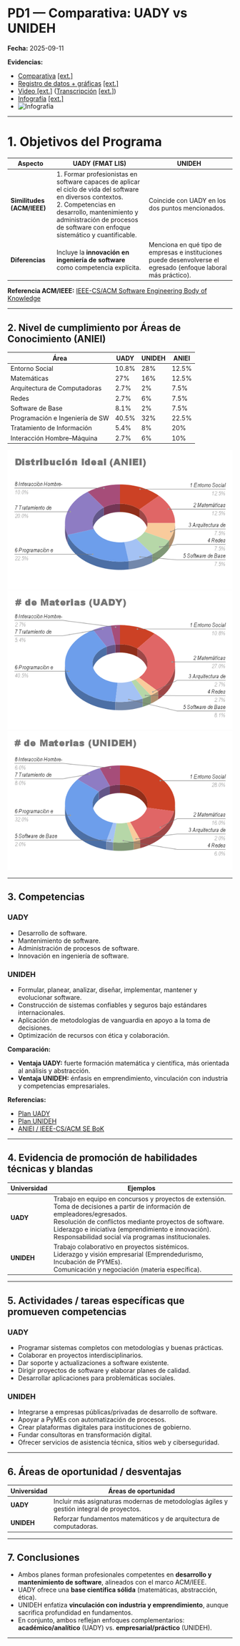 # PD1 — Comparativa: UADY vs UNIDEH
**Fecha:** 2025-09-11

**Evidencias:** 
- [Comparativa](https://github.com/melismau/FIS-Cambranes-EQ1/blob/main/Pruebas%20de%20Desempe%C3%B1o/PD1/PD%201-%20FIS.odt) [[ext.]](https://alumnosuady-my.sharepoint.com/:w:/g/personal/a22204188_alumnos_uady_mx/EUlggJBpQ6hBi6g3cfrlEgEB8bP2W9GA0PmpJX3QGOJPhw?e=gG1ECf)
- [Registro de datos + gráficas]() [[ext.]](https://docs.google.com/spreadsheets/d/1wHhFAi2PuCOXkBQXy0JShUY79S9yBEcgPLUsBTr-CRA/edit?resourcekey=&gid=737864649#gid=737864649)
- [Video [ext.]](https://alumnosuady-my.sharepoint.com/:v:/g/personal/a22204188_alumnos_uady_mx/Eduhr9rjxYxEh5-eHM31VTYB0Wpc7foLw7_bQCXXQtyZyw?e=uZyQsg) ([Transcripción](https://github.com/melismau/FIS-Cambranes-EQ1/blob/main/Pruebas%20de%20Desempe%C3%B1o/PD1/Guion%20FIS.odt) [[ext.]](https://alumnosuady-my.sharepoint.com/:w:/g/personal/a22204188_alumnos_uady_mx/EVInUrbja3JMsCxtQFiOe-0BDHg_DkjoRXP9ZQJlnlDrAg?e=h7pKq8))
- [Infografía](https://github.com/melismau/FIS-Cambranes-EQ1/blob/main/Pruebas%20de%20Desempe%C3%B1o/PD1/1.png) [[ext.]](https://www.canva.com/design/DAGyvY4_XJs/o3JQ5EA3nbjO8gu2pVqMYg/edit)
- ![Infografía](https://github.com/melismau/FIS-Cambranes-EQ1/blob/main/Pruebas%20de%20Desempe%C3%B1o/PD1/1.png)

---

# 1. Objetivos del Programa

| Aspecto | UADY (FMAT LIS) | UNIDEH |
|---|---|---|
| **Similitudes (ACM/IEEE)** | 1. Formar profesionistas en software capaces de aplicar el ciclo de vida del software en diversos contextos.<br>2. Competencias en desarrollo, mantenimiento y administración de procesos de software con enfoque sistemático y cuantificable. | Coincide con UADY en los dos puntos mencionados. |
| **Diferencias** | Incluye la **innovación en ingeniería de software** como competencia explícita. | Menciona en qué tipo de empresas e instituciones puede desenvolverse el egresado (enfoque laboral más práctico). |

**Referencia ACM/IEEE:** [IEEE-CS/ACM Software Engineering Body of Knowledge](https://www.computer.org/education/bodies-of-knowledge/software-engineering)

---

## 2. Nivel de cumplimiento por Áreas de Conocimiento (ANIEI)

| Área | UADY | UNIDEH | ANIEI |
|---|---|---|---|
| Entorno Social | 10.8% | 28% | 12.5% |
| Matemáticas | 27% | 16% | 12.5% |
| Arquitectura de Computadoras | 2.7% | 2% | 7.5% |
| Redes | 2.7% | 6% | 7.5% |
| Software de Base | 8.1% | 2% | 7.5% |
| Programación e Ingeniería de SW | 40.5% | 32% | 22.5% |
| Tratamiento de Información | 5.4% | 8% | 20% |
| Interacción Hombre–Máquina | 2.7% | 6% | 10% |

![ANIEI](https://github.com/melismau/FIS-Cambranes-EQ1/blob/main/Pruebas%20de%20Desempe%C3%B1o/PD1/Gr%C3%A1ficas/Distribucio%CC%81n%20Ideal%20(ANIEI).png)
![UADY](https://github.com/melismau/FIS-Cambranes-EQ1/blob/main/Pruebas%20de%20Desempe%C3%B1o/PD1/Gr%C3%A1ficas/%23%20de%20Materias%20(UADY).png)
![UNIDEH](https://github.com/melismau/FIS-Cambranes-EQ1/blob/main/Pruebas%20de%20Desempe%C3%B1o/PD1/Gr%C3%A1ficas/%23%20de%20Materias%20(UNIDEH).png)

---

## 3. Competencias

### UADY
- Desarrollo de software.  
- Mantenimiento de software.  
- Administración de procesos de software.  
- Innovación en ingeniería de software.  

### UNIDEH
- Formular, planear, analizar, diseñar, implementar, mantener y evolucionar software.  
- Construcción de sistemas confiables y seguros bajo estándares internacionales.  
- Aplicación de metodologías de vanguardia en apoyo a la toma de decisiones.  
- Optimización de recursos con ética y colaboración.  

**Comparación:**  
- **Ventaja UADY:** fuerte formación matemática y científica, más orientada al análisis y abstracción.  
- **Ventaja UNIDEH:** énfasis en emprendimiento, vinculación con industria y competencias empresariales.  

**Referencias:**  
- [Plan UADY](https://www.matematicas.uady.mx/44-planes-de-estudio/licenciaturas/licenciatura-en-ingenieria-de-software/85-plan-de-estudios-licenciatura-en-ingenieria-de-software)  
- [Plan UNIDEH](https://unideh.edu.mx/software)  
- [ANIEI / IEEE-CS/ACM SE BoK](https://www.computer.org/education/bodies-of-knowledge/software-engineering)

---

## 4. Evidencia de promoción de habilidades técnicas y blandas

| Universidad | Ejemplos |
|---|---|
| **UADY** | Trabajo en equipo en concursos y proyectos de extensión.<br>Toma de decisiones a partir de información de empleadores/egresados.<br>Resolución de conflictos mediante proyectos de software.<br>Liderazgo e iniciativa (emprendimiento e innovación).<br>Responsabilidad social vía programas institucionales. |
| **UNIDEH** | Trabajo colaborativo en proyectos sistémicos.<br>Liderazgo y visión empresarial (Emprendedurismo, Incubación de PYMEs).<br>Comunicación y negociación (materia específica). |

---

## 5. Actividades / tareas específicas que promueven competencias

### UADY
- Programar sistemas completos con metodologías y buenas prácticas.  
- Colaborar en proyectos interdisciplinarios.  
- Dar soporte y actualizaciones a software existente.  
- Dirigir proyectos de software y elaborar planes de calidad.  
- Desarrollar aplicaciones para problemáticas sociales.  

### UNIDEH
- Integrarse a empresas públicas/privadas de desarrollo de software.  
- Apoyar a PyMEs con automatización de procesos.  
- Crear plataformas digitales para instituciones de gobierno.  
- Fundar consultoras en transformación digital.  
- Ofrecer servicios de asistencia técnica, sitios web y ciberseguridad.  

---

## 6. Áreas de oportunidad / desventajas

| Universidad | Áreas de oportunidad |
|---|---|
| **UADY** | Incluir más asignaturas modernas de metodologías ágiles y gestión integral de proyectos. |
| **UNIDEH** | Reforzar fundamentos matemáticos y de arquitectura de computadoras. |

---

## 7. Conclusiones

- Ambos planes forman profesionales competentes en **desarrollo y mantenimiento de software**, alineados con el marco ACM/IEEE.  
- UADY ofrece una **base científica sólida** (matemáticas, abstracción, ética).  
- UNIDEH enfatiza **vinculación con industria y emprendimiento**, aunque sacrifica profundidad en fundamentos.  
- En conjunto, ambos reflejan enfoques complementarios: **académico/analítico** (UADY) vs. **empresarial/práctico** (UNIDEH).

---
